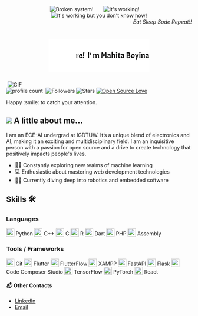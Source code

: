 <div align="center">
  <img src="https://raw.githubusercontent.com/Tarikul-Islam-Anik/Animated-Fluent-Emojis/master/Emojis/Smilies/Face%20with%20Spiral%20Eyes.png" width="10%" alt="Broken system!"/>
  &nbsp;&nbsp;&nbsp;&nbsp;&nbsp;
  <img src="https://raw.githubusercontent.com/Tarikul-Islam-Anik/Animated-Fluent-Emojis/master/Emojis/Smilies/Relieved%20Face.png" width="10%" alt="It's working!"/>
  &nbsp;&nbsp;&nbsp;&nbsp;&nbsp;
  <img src="https://raw.githubusercontent.com/Tarikul-Islam-Anik/Animated-Fluent-Emojis/master/Emojis/Smilies/Astonished%20Face.png" width="10%" alt="It's working but you don't know how!"/>


<div align="right">
  <i> - Eat Sleep Sode Repeat!!</i>
</div>
<h1> 
  <img src="https://github.com/mahita2104/mahita2104/blob/main/name.gif" 👋/> 
</h1>
</div>
<img align="right" alt="GIF" src="https://github.com/SP-XD/SP-XD/blob/main/images/dev-working_rounded.gif?raw=true" width="500"/>

![profile count](https://komarev.com/ghpvc/?username=mahita2104&color=red)&nbsp;
![Followers](https://img.shields.io/github/followers/mahita2104?style=social)
![Stars](https://img.shields.io/github/stars/mahita2104?style=social)
[![Open Source Love](https://badges.frapsoft.com/os/v1/open-source.svg?v=102)](https://github.com/ellerbrock/open-source-badge/)
</div>
Happy :smile: to catch your attention.

## <img src="https://media.giphy.com/media/VgCDAzcKvsR6OM0uWg/giphy.gif" width="50"> A little  about me...  
I am an ECE-AI undergrad at IGDTUW. It’s a unique blend of electronics and AI, making it an exciting and multidisciplinary field. I am an inquisitive person with a passion for open source and a drive to create technology that positively impacts people's lives.

- 🤖🧠 Constantly exploring new realms of machine learning
- 💻 Enthusiastic about mastering web development technologies
- 🤖🔧 Currently diving deep into robotics and embedded software
## Skills 🛠️

### Languages
<img src="https://img.icons8.com/color/48/000000/python.png" width="22" height="22" style="vertical-align: text-bottom;"> Python 
<img src="https://img.icons8.com/color/48/000000/c-plus-plus-logo.png" width="22" height="22" style="vertical-align: text-bottom;"> C++ 
<img src="https://img.icons8.com/color/48/000000/c-programming.png" width="22" height="22" style="vertical-align: text-bottom;"> C 
<img src="https://img.icons8.com/color/48/000000/r.png" width="22" height="22" style="vertical-align: text-bottom;"> R 
<img src="https://img.icons8.com/color/48/000000/dart.png" width="22" height="22" style="vertical-align: text-bottom;"> Dart 
<img src="https://img.icons8.com/color/48/000000/php.png" width="22" height="22" style="vertical-align: text-bottom;"> PHP 
<img src="https://img.icons8.com/color/48/000000/assembly.png" width="22" height="22" style="vertical-align: text-bottom;"> Assembly

### Tools / Frameworks
<img src="https://img.icons8.com/color/48/000000/git.png" width="22" height="22" style="vertical-align: text-bottom;"> Git 
<img src="https://img.icons8.com/color/48/000000/flutter.png" width="22" height="22" style="vertical-align: text-bottom;"> Flutter 
<img src="https://img.icons8.com/color/48/000000/flutter.png" width="22" height="22" style="vertical-align: text-bottom;"> FlutterFlow 
<img src="https://cdn2.iconfinder.com/data/icons/pack1-baco-flurry-icons-style/512/XAMPP.png" width="22" height="22" style="vertical-align: text-bottom;"> XAMPP 
<img src="https://img.icons8.com/dusk/48/000000/api-settings.png" width="22" height="22" style="vertical-align: text-bottom;"> FastAPI 
<img src="https://img.icons8.com/ios-filled/50/000000/flask.png" width="22" height="22" style="vertical-align: text-bottom;"> Flask 
<img src="https://img.icons8.com/color/48/000000/visual-studio-code-2019.png" width="22" height="22" style="vertical-align: text-bottom;"> Code Composer Studio 
<img src="https://img.icons8.com/color/48/000000/tensorflow.png" width="22" height="22" style="vertical-align: text-bottom;"> TensorFlow 
<img src="https://img.icons8.com/?size=100&id=jH4BpkMnRrU5&format=png&color=000000" width="22" height="22" style="vertical-align: text-bottom;"> PyTorch 
<img src="https://img.icons8.com/color/48/000000/react-native.png" width="22" height="22" style="vertical-align: text-bottom;"> React

#### 📬 Other Contacts
- [LinkedIn](https://www.linkedin.com/in/ashita-boyina-b99ba9153/)
- [Email](cOde.A4sh@gmail.com)
